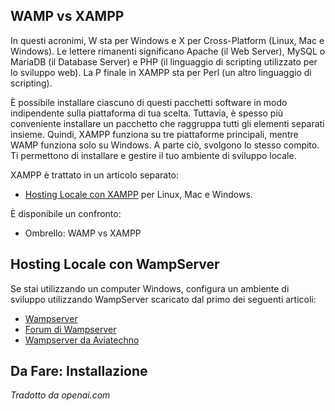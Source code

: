 <!-- Filename: J4.x:Hosting_Setup / Display title: Hosting Locale su Windows -->

## WAMP vs XAMPP

In questi acronimi, W sta per Windows e X per Cross-Platform (Linux, Mac e Windows). Le lettere rimanenti significano Apache (il Web Server), MySQL o MariaDB (il Database Server) e PHP (il linguaggio di scripting utilizzato per lo sviluppo web). La P finale in XAMPP sta per Perl (un altro linguaggio di scripting).

È possibile installare ciascuno di questi pacchetti software in modo indipendente sulla piattaforma di tua scelta. Tuttavia, è spesso più conveniente installare un pacchetto che raggruppa tutti gli elementi separati insieme. Quindi, XAMPP funziona su tre piattaforme principali, mentre WAMP funziona solo su Windows. A parte ciò, svolgono lo stesso compito. Ti permettono di installare e gestire il tuo ambiente di sviluppo locale.

XAMPP è trattato in un articolo separato:
* [Hosting Locale con XAMPP](jdocmanual?article=user/hosting/local-hosting-with-xampp "Hosting Locale con XAMPP") per Linux, Mac e Windows.

È disponibile un confronto:
* Ombrello: WAMP vs XAMPP

## Hosting Locale con WampServer

Se stai utilizzando un computer Windows, configura un ambiente di sviluppo utilizzando WampServer scaricato dal primo dei seguenti articoli:

- <a href="https://www.wampserver.com/en/" class="external free" rel="nofollow noreferrer noopener">Wampserver</a>
- <a href="http://forum.wampserver.com/list.php" class="external free" rel="nofollow noreferrer noopener">Forum di Wampserver</a>
- <a href="https://wampserver.aviatechno.net/" class="external free" rel="nofollow noreferrer noopener">Wampserver da Aviatechno</a>

## Da Fare: Installazione

*Tradotto da openai.com*


